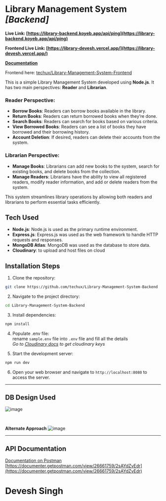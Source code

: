 # Library Management System _[Backend]_

**Live Link: [https://library-backend.koyeb.app/api/ping](https://library-backend.koyeb.app/api/ping)**

**Frontend Live Link: [https://library-devesh.vercel.app/](https://library-devesh.vercel.app/)**

**[Documentation](https://documenter.getpostman.com/view/26661759/2sAYdZvEdr)**

Frontend here: [techux/Library-Management-System-Frontend](https://github.com/techux/Library-Management-System-Frontend)

This is a simple Library Management System developed using **Node.js**. It has two main perspectives: **Reader** and **Librarian**.

### Reader Perspective:
- **Borrow Books**: Readers can borrow books available in the library.
- **Return Books**: Readers can return borrowed books when they’re done.
- **Search Books**: Readers can search for books based on various criteria.
- **View Borrowed Books**: Readers can see a list of books they have borrowed and their borrowing history.
- **Account Deletion**: If desired, readers can delete their accounts from the system.

### Librarian Perspective:
- **Manage Books**: Librarians can add new books to the system, search for existing books, and delete books from the collection.
- **Manage Readers**: Librarians have the ability to view all registered readers, modify reader information, and add or delete readers from the system.

This system streamlines library operations by allowing both readers and librarians to perform essential tasks efficiently.

## Tech Used
- **Node.js**: Node.js is used as the primary runtime environment.
- **Express.js**: Express.js was used as the web framework to handle HTTP requests and responses.
- **MongoDB Atlas**: MongoDB was used as the database to store data.
- **Cloudinary**: to upload and host files on cloud


## Installation Steps
1. Clone the repository:
```bash
git clone https://github.com/techux/Library-Management-System-Backend
```

2. Navigate to the project directory:
```bash
cd Library-Management-System-Backend
```

3. Install dependencies:
```bash
npm install
```
4. Populate .env file:<br>
rename `sample.env` file into `.env` file and fill all the details <br>
_Go to [Cloudinary docs](https://cloudinary.com/documentation/finding_your_credentials_tutorial) to get cloudinary keys_

5. Start the development server:
```bash
npm run dev
```

6. Open your web browser and navigate to `http://localhost:8080` to access the server.

---

## DB Design Used
![image](https://github.com/user-attachments/assets/4ab5a5a2-9d76-457d-9ee6-f36c99e207bc)

<br>

**Alternate Approach**
![image](https://github.com/user-attachments/assets/7ce43e72-96a6-4349-9475-aaa98a88b5b5)


---

## API Documentation
[Documentation on Postman](https://documenter.getpostman.com/view/26661759/2sAYdZvEdr) <br>
[https://documenter.getpostman.com/view/26661759/2sAYdZvEdr](https://documenter.getpostman.com/view/26661759/2sAYdZvEdr)

<!--
### Authentication Routes
| Sr. No. | Method | Endpoint | Body | Description |
|:--:|:--:|--|--|--|
| 1 | POST | /api/auth/register | {name, email, username, password} | Register a new user |
| 2 | POST | /api/auth/login | {username or email, password} | Login to the application |
| 3 | POST | /api/auth/change-password | {newPassword, oldPassword} | Change Password|
| 4 | GET | /api/auth/check |  | Return the logged in user data |
| 5 | GET | /api/auth/logout |  | Logout the user |


### Public Routes
| Sr. No. | Method | Endpoint | Body | Description |
|:--:|:--:|--|--|--|
| 1 | GET | /api/books |  | Get all books |
| 2 | GET | /api/books/:slug |  | Get a book by slug |
| 3 | GET | /api/books/id/:id |  | Get a book by Book ID |
| 4 | GET | /api/books/search | query: q |Search book by keyword |


### Member Only Routes
| Sr. No. | Method | Endpoint | Body | Description |
|:--:|:--:|--|--|--|
| 1 | GET | /api/account/profile |  | View my profile |
| 2 | PATCH | /api/account/update | {name, username} | Update profile |
| 3 | DELETE | /api/account/ | | Delete my Account |
||
| 4 | GET | /api/account/borrowed |  | Get user borrowed Book |
| 5 | GET | /api/account/history |  | Get the previously borrowed book |
| 6 | GET | /api/account/return/:id |  | Return the book to library |
| 7 | GET | /api/account/borrow/:id |  | Borrow a new book from library to shelf |


### LIBRARIAN Only Routes
| Sr. No. | Method | Endpoint | Body | Description |
|:--:|:--:|--|--|--|
| 1 | POST | /api/admin/member | {name, username, email, password} | Add new user |
| 2 | GET | /api/admin/search | query: q | Search for user |
| 3 | GET | /api/admin/members | | View All Members
| 4 | GET | /api/admin/member/:id |  | View User details |
| 5 | PATCH | /api/admin/member/:id | {name, email, username, password} | Update user details |
| 6 | DELETE | /api/admin/member/:id |  | Delete user account |
||
| 7 | POST | /api/admin/book/ | {title, description, author, genre} | Add new Book |
| 8 | PATCH | /api/admin/book/:id | {title, description, author, genre} | Update book details |
| 9 | DELETE | /api/admin/book/:id |  | Delete Book |
-->


# Devesh Singh
